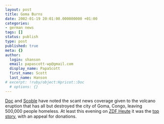 ```yaml
---
layout: post
title: Goma Burns
date: 2002-01-19 20:01:00.000000000 +01:00
categories:
- german news
tags: []
status: publish
type: post
published: true
meta: {}
author:
  login: shanson
  email: papascott-wp@gmail.com
  display_name: PapaScott
  first_name: Scott
  last_name: Hanson
# excerpt: !ruby/object:Hpricot::Doc
  # options: {}
---
```

<p><a href="http://doc.weblogs.com/2002/01/19#what">Doc</a> and <a href="http://radio.weblogs.com/0001011/2002/01/19.html#a1004">Scoble</a> have noted the scant news coverage given to the volcano eruption that has all but destroyed the city of Goma, Congo, leaving 500,000 people homeless. At least this evening on <a href="http://www.heute.t-online.de/">ZDF Heute</a> it was the <a href="http://www.heute.t-online.de/ZDFheute/artikel/0,1251,POL-0-175938,00.html">top story</a>, with an appeal for donations.</p>
